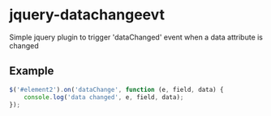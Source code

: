 # jquery-datachangeevt
Simple jquery plugin to trigger 'dataChanged' event when a data attribute is changed

## Example
```javascript
$('#element2').on('dataChange', function (e, field, data) {
	console.log('data changed', e, field, data);
});
```